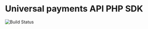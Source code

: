# Universal payments API PHP SDK
![Build Status](https://app.travis-ci.com/worksma/bill-payments-php-sdk.svg?branch=main)
